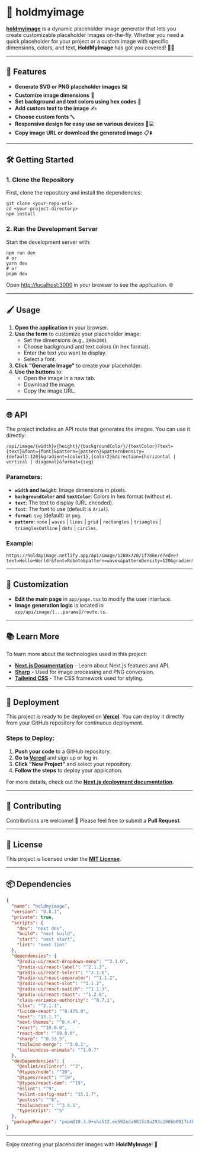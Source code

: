 # 📸 holdmyimage

[**holdmyimage**](https://holdmyimage.netlify.app) is a dynamic placeholder image generator that lets you create customizable placeholder images on-the-fly. Whether you need a quick placeholder for your project or a custom image with specific dimensions, colors, and text, **HoldMyImage** has got you covered! 🎨✨

---

## 🚀 Features

- **Generate SVG or PNG placeholder images** 🖼️
- **Customize image dimensions** 📏
- **Set background and text colors using hex codes** 🎨
- **Add custom text to the image** ✍️
- **Choose custom fonts** 🔤
- **Responsive design for easy use on various devices** 📱💻
- **Copy image URL or download the generated image** 📋⬇️

---

## 🛠️ Getting Started

### 1. Clone the Repository

First, clone the repository and install the dependencies:

```shellscript
git clone <your-repo-url>
cd <your-project-directory>
npm install
```

### 2. Run the Development Server

Start the development server with:

```shellscript
npm run dev
# or
yarn dev
# or
pnpm dev
```

Open [http://localhost:3000](http://localhost:3000) in your browser to see the application. 🌐

---

## 🖌️ Usage

1. **Open the application** in your browser.
2. **Use the form** to customize your placeholder image:
   - Set the dimensions (e.g., `200x200`).
   - Choose background and text colors (in hex format).
   - Enter the text you want to display.
   - Select a font.
3. **Click "Generate Image"** to create your placeholder.
4. **Use the buttons** to:
   - Open the image in a new tab.
   - Download the image.
   - Copy the image URL.

---

## 🌐 API

The project includes an API route that generates the images. You can use it directly:

```plaintext
/api/image/{width}x{height}/{backgroundColor}/{textColor}?text={text}&font={font}&pattern={pattern}&patternDensity={default:120}&gradient={color1},{color2}&direction={horizontal | vertical | diagonal}&format={svg}
```

### Parameters:

- **`width` and `height`**: Image dimensions in pixels.
- **`backgroundColor` and `textColor`**: Colors in hex format (without `#`).
- **`text`**: The text to display (URL encoded).
- **`font`**: The font to use (default is `Arial`).
- **`format`**: `svg` (default) or `png`.
- **`pattern`**: `none` | `waves` | `lines` | `grid` | `rectangles` | `triangles` | `trianglesOutline` | `dots` | `circles`.

### Example:

```plaintext
https://holdmyimage.netlify.app/api/image/1280x720/1f788e/e7edee?text=Hello+World!&font=Roboto&pattern=waves&patternDensity=120&gradient=a733c7%2C1bb2c5&direction=horizontal&format=svg
```

---

## 🎨 Customization

- **Edit the main page** in `app/page.tsx` to modify the user interface.
- **Image generation logic** is located in `app/api/image/[...params]/route.ts`.

---

## 📚 Learn More

To learn more about the technologies used in this project:

- [**Next.js Documentation**](https://nextjs.org/docs) - Learn about Next.js features and API.
- [**Sharp**](https://sharp.pixelplumbing.com/) - Used for image processing and PNG conversion.
- [**Tailwind CSS**](https://tailwindcss.com/docs) - The CSS framework used for styling.

---

## 🚀 Deployment

This project is ready to be deployed on [**Vercel**](https://vercel.com). You can deploy it directly from your GitHub repository for continuous deployment.

### Steps to Deploy:

1. **Push your code** to a GitHub repository.
2. **Go to [Vercel](https://vercel.com)** and sign up or log in.
3. **Click "New Project"** and select your repository.
4. **Follow the steps** to deploy your application.

For more details, check out the [**Next.js deployment documentation**](https://nextjs.org/docs/deployment).

---

## 🤝 Contributing

Contributions are welcome! 🙌 Please feel free to submit a **Pull Request**.

---

## 📜 License

This project is licensed under the [**MIT License**](https://choosealicense.com/licenses/mit/).

---

## 📦 Dependencies

```json
{
  "name": "holdmyimage",
  "version": "0.8.1",
  "private": true,
  "scripts": {
    "dev": "next dev",
    "build": "next build",
    "start": "next start",
    "lint": "next lint"
  },
  "dependencies": {
    "@radix-ui/react-dropdown-menu": "^2.1.6",
    "@radix-ui/react-label": "^2.1.2",
    "@radix-ui/react-select": "^2.1.6",
    "@radix-ui/react-separator": "^1.1.2",
    "@radix-ui/react-slot": "^1.1.2",
    "@radix-ui/react-switch": "^1.1.3",
    "@radix-ui/react-toast": "^1.2.6",
    "class-variance-authority": "^0.7.1",
    "clsx": "^2.1.1",
    "lucide-react": "^0.475.0",
    "next": "15.1.7",
    "next-themes": "^0.4.4",
    "react": "^19.0.0",
    "react-dom": "^19.0.0",
    "sharp": "^0.33.5",
    "tailwind-merge": "^3.0.1",
    "tailwindcss-animate": "^1.0.7"
  },
  "devDependencies": {
    "@eslint/eslintrc": "^3",
    "@types/node": "^20",
    "@types/react": "^19",
    "@types/react-dom": "^19",
    "eslint": "^9",
    "eslint-config-next": "15.1.7",
    "postcss": "^8",
    "tailwindcss": "^3.4.1",
    "typescript": "^5"
  },
  "packageManager": "pnpm@10.3.0+sha512.ee592eda8815a8a293c206bb0917c4bb0ff274c50def7cbc17be05ec641fc2d1b02490ce660061356bd0d126a4d7eb2ec8830e6959fb8a447571c631d5a2442d"
}
```

---

Enjoy creating your placeholder images with **HoldMyImage**! 🎉
